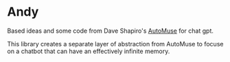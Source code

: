# Andy
Based ideas and some code from Dave Shapiro's [AutoMuse](https://github.com/cbclemmer/AutoMuse_ChatGPT) for chat gpt.

This library creates a separate layer of abstraction from AutoMuse to focuse on a chatbot that can have an effectively infinite memory.

